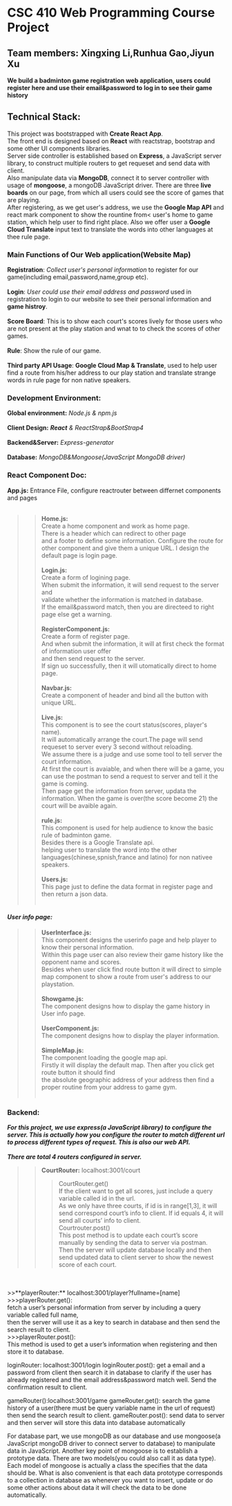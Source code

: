 CSC 410 Web Programming Course Project
======================================

Team members: Xingxing Li,Runhua Gao,Jiyun Xu
--------------

 __We build a badminton game registration web application, users could register here and use their email&password to log in to see their game history__

Technical Stack:
---------------
This project was bootstrapped with **Create React App**.</br>
The front end is designed based on **React** with reactstrap, bootstrap and some other UI components libraries.</br>
Server side controller is established based on **Express**, a JavaScript server library, to construct multiple routers to get requeset and send data with client.</br>
Also manipulate data via **MongoDB**, connect it to server controller with usage of **mongoose**, a mongoDB JavaScript driver.
There are three **live boards** on our page, from which all users could see the score of games that are playing.</br>
After registering, as we get user's address, we use the **Google Map API** and react mark component to show the rountine from< user's home to game station, which help user to find right place. Also we offer user a **Google Cloud Translate** input text to translate the words into other languages at thee rule page.</br>

### Main Functions of Our Web application(Website Map)
**Registration**: *Collect user's personal information* to register for our game(including email,password,name,group etc).</br>
</br>
**Login**: *User could use their email address and password* used in registration to login to our website to see their personal information and **game histroy**.
</br>
</br>
**Score Board**: This is to show each court's scores lively for those users who are not present at the play station and wnat to to check the scores of other games.
</br>
</br>
**Rule**: Show the rule of our game.
</br>
</br>
**Third party API Usage**: **Google Cloud Map & Translate**, used to help user find a route from his/her address to our play station and translate strange words in rule page for non native speakers.

### Development Environment:
**Global environment:** _Node.js & npm.js_
</br>
</br>
**Client Design:** _**React** & ReactStrap&BootStrap4_
</br>
</br>
**Backend&Server:** _Express-generator_
</br>
</br>
**Database:** _MongoDB&Mongoose(JavaScript MongoDB driver)_ 


### React Component Doc:
**App.js:**
	Entrance File, configure reactrouter between differnet components and pages
</br>
</br>
>>**Home.js:**</br>
		Create a home component and work as home page. </br>
		There is a header which can redirect to other page</br> 
		and a footer to define some information. Configure the route for other component and give them a unique URL. 
		I design the default page is login page.</br>
	</br>
>>**Login.js:**</br> 
	Create a form of logining page. </br>
	When submit the information, it will send request to the server and </br>
	validate whether the information is matched in database. </br>
	If the email&password match, then you are directeed to right page else get a warning.</br>
	</br>
>>**RegisterComponent.js:** </br>
	Create a form of register page. </br>
	And when submit the information, it will at first check the format of information user offer</br>
	and then send request to the server. </br>
	If sign uo successfully, then it will utomatically direct to home page.</br>
	</br>
>>**Navbar.js:**</br>
	Create a component of header and bind all the button with unique URL.</br>
	</br>
>>**Live.js:**</br>
	This component is to see the court status(scores, player's name). </br>
	It will automatically arrange the court.The page will send requeset to server every 3 second without reloading. </br>
	We assume there is a judge and use some tool to tell server the court information. </br>
	At first the court is avaiable, and when there will be a game, you can use the postman to send a request to server and tell it the game is coming. </br>
	Then page get the information from server, updata the information. When the game is over(the score become 21) the court will be avaible again. </br>
	</br>
>>**rule.js:** </br>
	This component is used for help audience to know the basic rule of badminton game.</br>
	Besides there is a Google Translate api.</br>
	helping user to translate the word into the other languages(chinese,spnish,france and latino) for non nativee speakers.</br>
	</br>
>>**Users.js:** </br>
	This page just to define the data format in register page and then return a json data.</br>
	</br>
#### _User info page:_ </br>
>>**UserInterface.js:** </br>
	This component designs the userinfo page and help player to know their personal information. </br>
	Within this page user can also review their game history like the opponent name and scores. </br>
	Besides when user click find route button it will direct to simple map component to show a route from user's address to our playstation.</br>
	</br>
>>**Showgame.js:** </br>
	The component designs how to display the game history in User info page.</br>
	</br>
>>**UserComponent.js:** </br>
	The component designs how to display the player information.</br>
	</br>
>>**SimpleMap.js:**</br>
	The component loading the google map api. </br>
	Firstly it will display the default map. Then after you click get route button it should find </br>
	the absolute geographic address of your address then find a proper routine from your address to game gym.</br> 
	</br>

### Backend:</br>
  ___For this project, we use express(a JavaScript library) to configure the server.  This is actually how you configure the router to match different url to process different types of request. This is also our web API.</br>
  </br>
  There are total 4 routers configured in server.___

>>**CourtRouter:** localhost:3001/court </br>
>>>CourtRouter.get()</br>
		If the client want to get all scores, just include a query variable called id in the url.</br>
		As we only have three courts, if id is in range[1,3], it will send correspond court’s info to client. If id equals 4, it will send all courts’ info to client.</br>
>>>Courtrouter.post()</br>
	This post method is to update each court’s score manually by sending the data to server via postman.</br> 
	Then the server will update database locally and then send updated data to client server to show the newest score of each court.
</br>
</br>
>>**playerRouter:** localhost:3001/player?fullname=[name] </br>
>>>playerRouter.get(): </br>
	fetch a user’s personal information from server by including a query variable called full name,</br>
	then the server will use it as a key to search in database and then send the search result to client.</br>
>>>playerRouter.post():</br>
	This method is used to get a user’s information when registering and then store it to database.
  
  loginRouter: localhost:3001/login
  loginRouter.post(): 
	get a email and a password from client then search it in database to clarify if the user has already registered and the email address&password match well. Send the confirmation result to client.
  
  gameRouter():localhost:3001/game
  gameRouter.get():
	search the game history of a user(there must be query variable name in the url of request) then send the search result to client.
  gameRouter.post():
	send data to server and then server will store this data into database automatically


  For database part, we use mongoDB as our database and use mongoose(a JavaScript mongoDB driver to connect server to database) to manipulate data in JavaScript.
  Another key point of mongoose is to establish a prototype data. There are two models(you could also call it as data type). Each model of mongoose is actually a class the specifies that the data should be. What is also convenient is that each data prototype corresponds to a collection in database as whenever you want to insert, update or do some other actions about data it will check the data to be done automatically.

	
